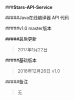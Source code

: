 ###**Stars-API-Service**

#####Java在线编译器 API 代码

#####v1.0 master版本

#####最后更新
>2017年1月22日

#####基础版本
>2016年12月26日 v1.0

#####备注
>无